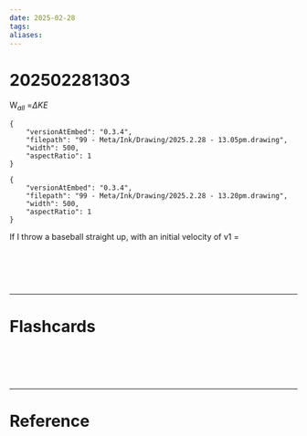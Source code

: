 ```yaml
---
date: 2025-02-28
tags: 
aliases:
---
```

# 202502281303
W$_{all}$ =$\Delta{KE}$ 


```handdrawn-ink
{
	"versionAtEmbed": "0.3.4",
	"filepath": "99 - Meta/Ink/Drawing/2025.2.28 - 13.05pm.drawing",
	"width": 500,
	"aspectRatio": 1
}
```


```handdrawn-ink
{
	"versionAtEmbed": "0.3.4",
	"filepath": "99 - Meta/Ink/Drawing/2025.2.28 - 13.20pm.drawing",
	"width": 500,
	"aspectRatio": 1
}
```
If I throw a baseball straight up, with an initial velocity of v1 =

# ‌
---
# Flashcards


# ‌
---
# Reference
